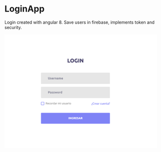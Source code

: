 # LoginApp
Login created with angular 8. Save users in firebase, implements token and security.

![](https://github.com/Klerith/angular-login-demoapp/blob/master/src/assets/images/demo.png?raw=true)

